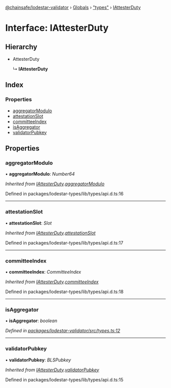 [@chainsafe/lodestar-validator](../README.md) › [Globals](../globals.md) › ["types"](../modules/_types_.md) › [IAttesterDuty](_types_.iattesterduty.md)

# Interface: IAttesterDuty

## Hierarchy

* AttesterDuty

  ↳ **IAttesterDuty**

## Index

### Properties

* [aggregatorModulo](_types_.iattesterduty.md#aggregatormodulo)
* [attestationSlot](_types_.iattesterduty.md#attestationslot)
* [committeeIndex](_types_.iattesterduty.md#committeeindex)
* [isAggregator](_types_.iattesterduty.md#isaggregator)
* [validatorPubkey](_types_.iattesterduty.md#validatorpubkey)

## Properties

###  aggregatorModulo

• **aggregatorModulo**: *Number64*

*Inherited from [IAttesterDuty](_types_.iattesterduty.md).[aggregatorModulo](_types_.iattesterduty.md#aggregatormodulo)*

Defined in packages/lodestar-types/lib/types/api.d.ts:16

___

###  attestationSlot

• **attestationSlot**: *Slot*

*Inherited from [IAttesterDuty](_types_.iattesterduty.md).[attestationSlot](_types_.iattesterduty.md#attestationslot)*

Defined in packages/lodestar-types/lib/types/api.d.ts:17

___

###  committeeIndex

• **committeeIndex**: *CommitteeIndex*

*Inherited from [IAttesterDuty](_types_.iattesterduty.md).[committeeIndex](_types_.iattesterduty.md#committeeindex)*

Defined in packages/lodestar-types/lib/types/api.d.ts:18

___

###  isAggregator

• **isAggregator**: *boolean*

*Defined in [packages/lodestar-validator/src/types.ts:12](https://github.com/ChainSafe/lodestar/blob/eb468c79c/packages/lodestar-validator/src/types.ts#L12)*

___

###  validatorPubkey

• **validatorPubkey**: *BLSPubkey*

*Inherited from [IAttesterDuty](_types_.iattesterduty.md).[validatorPubkey](_types_.iattesterduty.md#validatorpubkey)*

Defined in packages/lodestar-types/lib/types/api.d.ts:15
